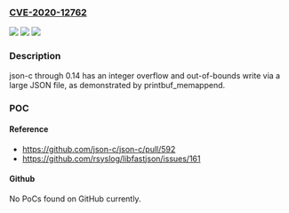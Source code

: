 ### [CVE-2020-12762](https://cve.mitre.org/cgi-bin/cvename.cgi?name=CVE-2020-12762)
![](https://img.shields.io/static/v1?label=Product&message=n%2Fa&color=blue)
![](https://img.shields.io/static/v1?label=Version&message=n%2Fa&color=blue)
![](https://img.shields.io/static/v1?label=Vulnerability&message=n%2Fa&color=brighgreen)

### Description

json-c through 0.14 has an integer overflow and out-of-bounds write via a large JSON file, as demonstrated by printbuf_memappend.

### POC

#### Reference
- https://github.com/json-c/json-c/pull/592
- https://github.com/rsyslog/libfastjson/issues/161

#### Github
No PoCs found on GitHub currently.

